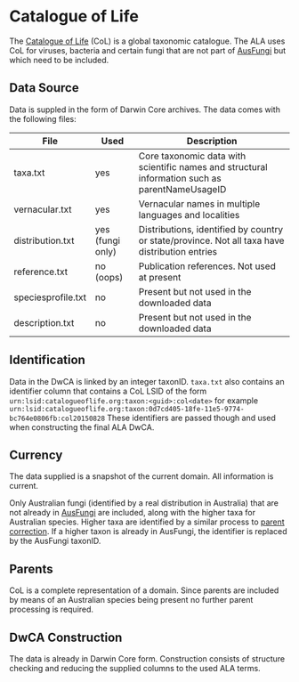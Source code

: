 # Catalogue of Life

The [Catalogue of Life](http://www.catalogueoflife.org/) (CoL) is a global taxonomic catalogue.
The ALA uses CoL for viruses, bacteria and certain fungi that are not part of [AusFungi](ausfungi.md)
but which need to be included.

## Data Source

Data is suppled in the form of Darwin Core archives.
The data comes with the following files:

| File | Used | Description |
| ---- | ---- | ----------- |
| taxa.txt | yes | Core taxonomic data with scientific names and structural information such as parentNameUsageID |
| vernacular.txt | yes | Vernacular names in multiple languages and localities |
| distribution.txt | yes (fungi only) | Distributions, identified by country or state/province. Not all taxa have distribution entries |
| reference.txt | no (oops) | Publication references. Not used at present |
| speciesprofile.txt | no | Present but not used in the downloaded data |
| description.txt | no | Present but not used in the downloaded data |
 
## Identification

Data in the DwCA is linked by an integer taxonID.
`taxa.txt` also contains an identifier column that contains a CoL LSID of the form
`urn:lsid:catalogueoflife.org:taxon:<guid>:col<date>` for example
`urn:lsid:catalogueoflife.org:taxon:0d7cd405-18fe-11e5-9774-bc764e0806fb:col20150828`
These identifiers are passed though and used when constructing the final ALA DwCA.

## Currency

The data supplied is a snapshot of the current domain.
All information is current.

Only Australian fungi (identified by a real distribution in Australia) that are not already in [AusFungi](ausfungi.md) are included,
along with the higher taxa for Australian species.
Higher taxa are identified by a similar process to [parent correction](processing-basics.md#correcting-parents).
If a higher taxon is already in AusFungi, the identifier is replaced by the AusFungi taxonID.

## Parents

CoL is a complete representation of a domain.
Since parents are included by means of an Australian species being present no further parent processing is required.

## DwCA Construction

The data is already in Darwin Core form.
Construction consists of structure checking and reducing the supplied columns to the used ALA terms.
